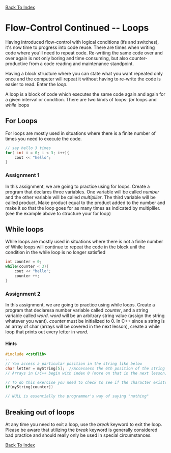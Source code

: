 [Back To Index](../README.md)

# Flow-Control Continued -- Loops

Having introduced flow-control with logical conditions (ifs and switches), it's
now time to progress into code reuse. There are times when writing code where
you'll need to repeat code. Re-writing the same code over and over again
is not only boring and time consuming, but also counter-productive from a code
reading and maintenance standpoint.

Having a block structure where you can state what you want repeated only once
and the computer will repeat it without having to re-write the code is easier to
read. Enter the *loop*.

A loop is a block of code which executes the same code again and again for a given
interval or condition. There are two kinds of loops: *for* loops and *while* loops

## For Loops

For loops are mostly used in situations where there is a finite number of times
you need to execute the code.

```cpp
// say hello 3 times
for( int i = 0; i < 3; i++){
    cout << "hello";
}
```

### Assignment 1
In this assignment, we are going to practice using for loops. Create a program
that declares three variables. One variable will be called *number* and the other
variable will be called *multipliler*. The third variable will be called product.
Make product equal to the product added to the number and make it so that the loop goes for
as many times as indicated by multipliler. (see the example above to structure
your for loop)

## While loops

While loops are mostly used in situations where there is not a finite number of
While loops will continue to repeat the code in the block unil the condition
in the while loop is no longer satisfied

```cpp
int counter = 0;
while(counter < 3){
    cout << "hello";
    counter ++;
}
```

### Assignment 2
In this assignment, we are going to practice using while loops. Create a program
that declaresa number variable called *counter*, and a string variable called *word*.
*word* will be an arbitrary string value (assign the string whatever you want).
*counter* must be initialized to 0. In C++ since a string is an array of char
(arrays will be covered in the next lesson), create a while loop that prints out
every letter in *word*.

#### Hints
```cpp
#include <cstdlib>
...
// You access a particular position in the string like below
char letter = myString[5];  //Accessess the 6th position of the string
// Arrays in C/C++ begin with index 0 (more on that in the next lesson)

// To do this exercise you need to check to see if the character exists
if(myString[counter])

// NULL is essentially the programmer's way of saying "nothing"
```

## Breaking out of loops
At any time you need to exit a loop, use the *break* keyword to exit the loop.
Please be aware that utilizing the *break* keyword is generally considered bad
practice and should really only be used in special circumstances.

[Back To Index](../README.md)